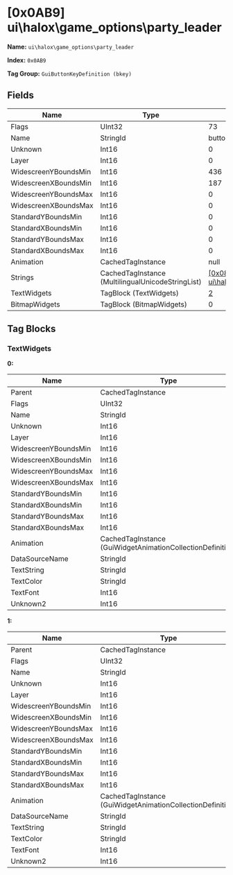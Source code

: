 # [0x0AB9] ui\halox\game_options\party_leader

**Name:** ```ui\halox\game_options\party_leader```

**Index:** ```0x0AB9```

**Tag Group:** ```GuiButtonKeyDefinition (bkey)```

## Fields

Name	| Type	| Value
---	|---	|---	|
Flags	|UInt32	|73
Name	|StringId	|button_key_game_options_party_leader
Unknown	|Int16	|0
Layer	|Int16	|0
WidescreenYBoundsMin	|Int16	|436
WidescreenXBoundsMin	|Int16	|187
WidescreenYBoundsMax	|Int16	|0
WidescreenXBoundsMax	|Int16	|0
StandardYBoundsMin	|Int16	|0
StandardXBoundsMin	|Int16	|0
StandardYBoundsMax	|Int16	|0
StandardXBoundsMax	|Int16	|0
Animation	|CachedTagInstance	|null
Strings	|CachedTagInstance (MultilingualUnicodeStringList)	|[[0x081C] ui\halox\start_menu\button_keys\strings](../MultilingualUnicodeStringList/081C.md)
TextWidgets	|TagBlock (TextWidgets)	|[2](#textwidgets)
BitmapWidgets	|TagBlock (BitmapWidgets)	|0


## Tag Blocks

### TextWidgets

**0:**

Name	| Type	| Value
---	|---	|---	|
Parent	|CachedTagInstance	|null
Flags	|UInt32	|8201
Name	|StringId	|
Unknown	|Int16	|0
Layer	|Int16	|0
WidescreenYBoundsMin	|Int16	|2
WidescreenXBoundsMin	|Int16	|0
WidescreenYBoundsMax	|Int16	|35
WidescreenXBoundsMax	|Int16	|702
StandardYBoundsMin	|Int16	|0
StandardXBoundsMin	|Int16	|0
StandardYBoundsMax	|Int16	|0
StandardXBoundsMax	|Int16	|0
Animation	|CachedTagInstance (GuiWidgetAnimationCollectionDefinition)	|[[0x0AB3] 0x00000AB3](../GuiWidgetAnimationCollectionDefinition/0AB3.md)
DataSourceName	|StringId	|
TextString	|StringId	|button_key_game_options_party_leader
TextColor	|StringId	|
TextFont	|Int16	|1
Unknown2	|Int16	|0


**1:**

Name	| Type	| Value
---	|---	|---	|
Parent	|CachedTagInstance	|null
Flags	|UInt32	|9
Name	|StringId	|leader_help_text
Unknown	|Int16	|0
Layer	|Int16	|0
WidescreenYBoundsMin	|Int16	|-395
WidescreenXBoundsMin	|Int16	|0
WidescreenYBoundsMax	|Int16	|-270
WidescreenXBoundsMax	|Int16	|640
StandardYBoundsMin	|Int16	|0
StandardXBoundsMin	|Int16	|0
StandardYBoundsMax	|Int16	|0
StandardXBoundsMax	|Int16	|0
Animation	|CachedTagInstance (GuiWidgetAnimationCollectionDefinition)	|[[0x0AB3] 0x00000AB3](../GuiWidgetAnimationCollectionDefinition/0AB3.md)
DataSourceName	|StringId	|
TextString	|StringId	|leader_help_text
TextColor	|StringId	|ice
TextFont	|Int16	|1
Unknown2	|Int16	|0



